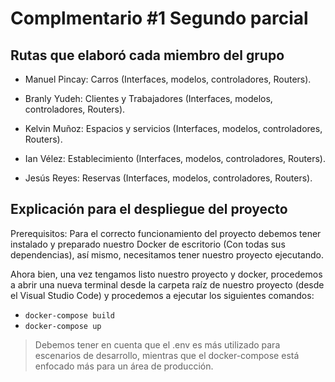 # Complmentario #1 Segundo parcial
## Rutas que elaboró cada miembro del grupo
- Manuel Pincay:
Carros (Interfaces, modelos, controladores, Routers).

- Branly Yudeh:
Clientes y Trabajadores (Interfaces, modelos, controladores, Routers).

- Kelvin Muñoz:
Espacios y servicios (Interfaces, modelos, controladores, Routers).

- Ian Vélez: 
Establecimiento (Interfaces, modelos, controladores, Routers).

- Jesús Reyes:
Reservas (Interfaces, modelos, controladores, Routers).

## Explicación para el despliegue del proyecto
Prerequisitos: Para el correcto funcionamiento del proyecto debemos tener instalado y preparado nuestro Docker de escritorio (Con todas sus dependencias), así mismo, necesitamos tener nuestro proyecto ejecutando.

Ahora bien, una vez tengamos listo nuestro proyecto y docker, procedemos a abrir una nueva terminal desde la carpeta raíz de nuestro proyecto (desde el Visual Studio Code) y procedemos a ejecutar los siguientes comandos:

- ```docker-compose build```
- ```docker-compose up```

>Debemos tener en cuenta que el .env es más utilizado para escenarios de desarrollo, mientras que el docker-compose está enfocado más para un área de producción.
